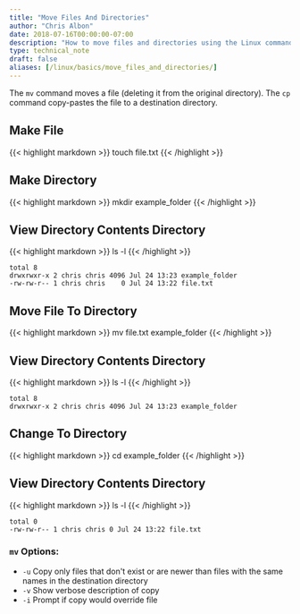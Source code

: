 ```yaml
---
title: "Move Files And Directories"
author: "Chris Albon"
date: 2018-07-16T00:00:00-07:00
description: "How to move files and directories using the Linux command line."
type: technical_note
draft: false
aliases: [/linux/basics/move_files_and_directories/]
---
```


The `mv` command moves a file (deleting it from the original directory). The `cp` command copy-pastes the file to a destination directory. 

## Make File

{{< highlight markdown >}}
touch file.txt
{{< /highlight >}}

## Make Directory
{{< highlight markdown >}}
mkdir example_folder
{{< /highlight >}}

## View Directory Contents Directory

{{< highlight markdown >}}
ls -l
{{< /highlight >}}
```
total 8
drwxrwxr-x 2 chris chris 4096 Jul 24 13:23 example_folder
-rw-rw-r-- 1 chris chris    0 Jul 24 13:22 file.txt
```

## Move File To Directory

{{< highlight markdown >}}
mv file.txt example_folder
{{< /highlight >}}

## View Directory Contents Directory

{{< highlight markdown >}}
ls -l
{{< /highlight >}}
```
total 8
drwxrwxr-x 2 chris chris 4096 Jul 24 13:23 example_folder
```

## Change To Directory

{{< highlight markdown >}}
cd example_folder
{{< /highlight >}}

## View Directory Contents Directory

{{< highlight markdown >}}
ls -l
{{< /highlight >}}
```
total 0
-rw-rw-r-- 1 chris chris 0 Jul 24 13:22 file.txt
```

### `mv` Options:

- `-u` Copy only files that don't exist or are newer than files with the same names in the destination directory
- `-v` Show verbose description of copy
- `-i` Prompt if copy would override file
